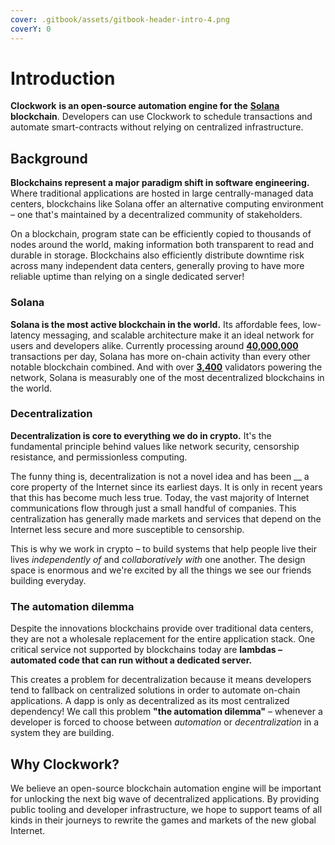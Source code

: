 ```yaml
---
cover: .gitbook/assets/gitbook-header-intro-4.png
coverY: 0
---
```


# Introduction

**Clockwork** **is an open-source automation engine for the** [**Solana**](https://solana.com/) **blockchain**. Developers can use Clockwork to schedule transactions and automate smart-contracts without relying on centralized infrastructure.

## **Background**

**Blockchains represent a major paradigm shift in software engineering.** Where traditional applications are hosted in large centrally-managed data centers, blockchains like Solana offer an alternative computing environment – one that's maintained by a decentralized community of stakeholders.&#x20;

On a blockchain, program state can be efficiently copied to thousands of nodes around the world, making information both transparent to read and durable in storage. Blockchains also efficiently distribute downtime risk across many independent data centers, generally proving to have more reliable uptime than relying on a single dedicated server!

### Solana

**Solana is the most active blockchain in the world.** Its affordable fees, low-latency messaging, and scalable architecture make it an ideal network for users and developers alike. Currently processing around [**40,000,000**](https://dune.com/kroeger0x/Solana-Metrics) transactions per day, Solana has more on-chain activity than every other notable blockchain combined. And with over [**3,400**](https://solana.com/news/validator-health-report-august-2022) validators powering the network, Solana is measurably one of the most decentralized blockchains in the world.

### Decentralization

**Decentralization is core to everything we do in crypto.** It's the fundamental principle behind values like network security, censorship resistance, and permissionless computing.&#x20;

The funny thing is, decentralization is not a novel idea and has been __ a core property of the Internet since its earliest days. It is only in recent years that this has become much less true. Today, the vast majority of Internet communications flow through just a small handful of companies. This centralization has generally made markets and services that depend on the Internet less secure and more susceptible to censorship.&#x20;

This is why we work in crypto – to build systems that help people live their lives _independently of_ and _collaboratively with_ one another. The design space is enormous and we're excited by all the things we see our friends building everyday.

### The automation dilemma

Despite the innovations blockchains provide over traditional data centers, they are not a wholesale replacement for the entire application stack. One critical service not supported by blockchains today are **lambdas –** **automated code that can run without a dedicated server.**&#x20;

This creates a problem for decentralization because it means developers tend to fallback on centralized solutions in order to automate on-chain applications. A dapp is only as decentralized as its most centralized dependency! We call this problem **"the automation dilemma"** – whenever a developer is forced to choose between _automation_ or _decentralization_ in a system they are building.

## Why Clockwork?&#x20;

We believe an open-source blockchain automation engine will be important for unlocking the next big wave of decentralized applications. By providing public tooling and developer infrastructure, we hope to support teams of all kinds in their journeys to rewrite the games and markets of the new global Internet.&#x20;
